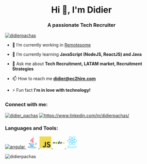 <h1 align="center">Hi 👋, I'm Didier</h1>
<h3 align="center">A passionate Tech Recruiter</h3>

<p align="left"> <a href="https://github.com/ryo-ma/github-profile-trophy"><img src="https://github-profile-trophy.vercel.app/?username=didierpachas" alt="didierpachas" /></a> </p>

- 🔭 I’m currently working in [Remotesome](https://www.remotesome.com/)

- 🌱 I’m currently learning **JavaScript (NodeJS, ReactJS) and Java**

- 💬 Ask me about **Tech Recruitment, LATAM market, Recruitment Strategies**

- 📫 How to reach me **didier@ec2hire.com**

- ⚡ Fun fact **I'm in love with technology!**

<h3 align="left">Connect with me:</h3>
<p align="left">
<a href="https://twitter.com/didier_pachas" target="blank"><img align="center" src="https://raw.githubusercontent.com/rahuldkjain/github-profile-readme-generator/master/src/images/icons/Social/twitter.svg" alt="didier_pachas" height="30" width="40" /></a>
<a href="https://linkedin.com/in/https://www.linkedin.com/in/didierpachas/" target="blank"><img align="center" src="https://raw.githubusercontent.com/rahuldkjain/github-profile-readme-generator/master/src/images/icons/Social/linked-in-alt.svg" alt="https://www.linkedin.com/in/didierpachas/" height="30" width="40" /></a>
</p>

<h3 align="left">Languages and Tools:</h3>
<p align="left"> <a href="https://angular.io" target="_blank" rel="noreferrer"> <img src="https://angular.io/assets/images/logos/angular/angular.svg" alt="angular" width="40" height="40"/> </a> <a href="https://www.java.com" target="_blank" rel="noreferrer"> <img src="https://raw.githubusercontent.com/devicons/devicon/master/icons/java/java-original.svg" alt="java" width="40" height="40"/> </a> <a href="https://developer.mozilla.org/en-US/docs/Web/JavaScript" target="_blank" rel="noreferrer"> <img src="https://raw.githubusercontent.com/devicons/devicon/master/icons/javascript/javascript-original.svg" alt="javascript" width="40" height="40"/> </a> <a href="https://nodejs.org" target="_blank" rel="noreferrer"> <img src="https://raw.githubusercontent.com/devicons/devicon/master/icons/nodejs/nodejs-original-wordmark.svg" alt="nodejs" width="40" height="40"/> </a> <a href="https://reactjs.org/" target="_blank" rel="noreferrer"> <img src="https://raw.githubusercontent.com/devicons/devicon/master/icons/react/react-original-wordmark.svg" alt="react" width="40" height="40"/> </a> </p>

<p><img align="center" src="https://github-readme-stats.vercel.app/api/top-langs?username=didierpachas&show_icons=true&locale=en&layout=compact" alt="didierpachas" /></p>
